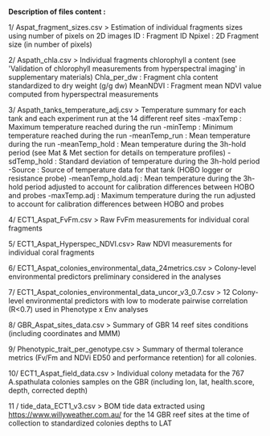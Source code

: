 **Description of files content :** 

1/ Aspat_fragment_sizes.csv > Estimation of individual fragments sizes using number of pixels on 2D images
ID : Fragment ID
Npixel : 2D Fragment size (in number of pixels)

2/ Aspath_chla.csv > Individual fragments chlorophyll a content (see 'Validation of chlorophyll measurements from hyperspectral imaging' in supplementary materials)
Chla_per_dw : Fragment chla content standardized to dry weight (g/g dw) 
MeanNDVI : Fragment mean NDVI value computed from hyperspectral measurements 

3/ Aspath_tanks_temperature_adj.csv > Temperature summary for each tank and each experiment run at the 14 different reef sites
  -maxTemp : Maximum temperature reached during the run
  -minTemp : Minimum temperature reached during the run
  -meanTemp_run : Mean temperature during the run
  -meanTemp_hold : Mean temperature during the 3h-hold period (see Mat & Met section for details on temperature profiles)
  -sdTemp_hold : Standard deviation of temperature during the 3h-hold period
  -Source : Source of temperature data for that tank (HOBO logger or resistance probe)
  -meanTemp_hold.adj : Mean temperature during the 3h-hold period adjusted to account for calibration differences between HOBO and probes
  -maxTemp.adj : Maximum temperature during the run adjusted to account for calibration differences between HOBO and probes

4/ ECT1_Aspat_FvFm.csv > Raw FvFm measurements for individual coral fragments

5/ ECT1_Aspat_Hyperspec_NDVI.csv> Raw NDVI measurements for individual coral fragments

6/ ECT1_Aspat_colonies_environmental_data_24metrics.csv > Colony-level environmental predictors preliminary considered in the analyses

7/ ECT1_Aspat_colonies_environmental_data_uncor_v3_0.7.csv > 12 Colony-level environmental predictors with low to moderate pairwise correlation (R<0.7) used in Phenotype x Env analyses

8/ GBR_Aspat_sites_data.csv > Summary of GBR 14 reef sites conditions (including coordinates and MMM)

9/ Phenotypic_trait_per_genotype.csv > Summary of thermal tolerance metrics (Fv/Fm and NDVi ED50 and performance retention) for all colonies. 

10/ ECT1_Aspat_field_data.csv > Individual colony metadata for the 767 A.spathulata colonies samples on the GBR (including lon, lat, health.score, depth, corrected depth)

11 / tide_data_ECT1_v3.csv > BOM tide data extracted using https://www.willyweather.com.au/ for the 14 GBR reef sites at the time of collection to standardized colonies depths to LAT
